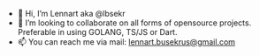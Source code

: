 - 👋 Hi, I’m Lennart aka @lbsekr
- 💞️ I’m looking to collaborate on all forms of opensource projects. Preferable in using GOLANG, TS/JS or Dart. 
- 📫 You can reach me via mail: lennart.busekrus@gmail.com


